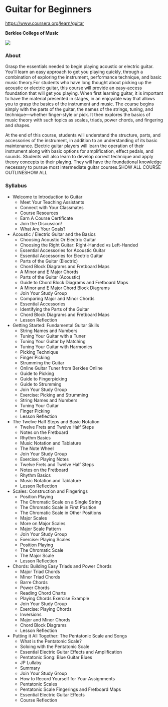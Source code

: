 # Guitar for Beginners

https://www.coursera.org/learn/guitar

**Berklee College of Music**

![](https://d3njjcbhbojbot.cloudfront.net/api/utilities/v1/imageproxy/https://s3.amazonaws.com/coursera-course-photos/cf/7fb650f76111e5ac3c516fd03a9de3/woman-playing-guitar_25103178309_o.jpg?auto=format%2Ccompress&dpr=1&w=330&h=330&fit=fill&q=25)

### About 
Grasp the essentials needed to begin playing acoustic or electric guitar. You'll learn an easy approach to get you playing quickly, through a combination of exploring the instrument, performance technique, and basic music theory.For students who have long thought about picking up the acoustic or electric guitar, this course will provide an easy-access foundation that will get you playing. When first learning guitar, it is important to have the material presented in stages, in an enjoyable way that allows you to grasp the basics of the instrument and music. The course begins simply with the parts of the guitar, the names of the strings, tuning, and technique—whether finger-style or pick. It then explores the basics of music theory with such topics as scales, triads, power chords, and fingering and shapes.

At the end of this course, students will understand the structure, parts, and accessories of the instrument, in addition to an understanding of its basic maintenance. Electric guitar players will learn the operation of their instrument along with basic options for amplification, effect pedals, and sounds. Students will also learn to develop correct technique and apply theory concepts to their playing. They will have the foundational knowledge necessary to pursue most intermediate guitar courses.SHOW ALL COURSE OUTLINESHOW ALL

### Syllabus

- Welcome to Introduction to Guitar
  - Meet Your Teaching Assistants
  - Connect with Your Classmates
  - Course Resources
  - Earn A Course Certificate
  - Join the Discussion!
  - What Are Your Goals?
- Acoustic / Electric Guitar and the Basics
  - Choosing Acoustic Or Electric Guitar
  - Choosing the Right Guitar: Right-Handed vs Left-Handed
  - Essential Accessories for Acoustic Guitar
  - Essential Accessories for Electric Guitar
  - Parts of the Guitar (Electric)
  - Chord Block Diagrams and Fretboard Maps
  - A Minor and E Major Chords
  - Parts of the Guitar (Acoustic)
  - Guide to Chord Block Diagrams and Fretboard Maps
  - A Minor and E Major Chord Block Diagrams
  - Join Your Study Group
  - Comparing Major and Minor Chords
  - Essential Accessories
  - Identifying the Parts of the Guitar
  - Chord Block Diagrams and Fretboard Maps
  - Lesson Reflection
- Getting Started: Fundamental Guitar Skills
  - String Names and Numbers
  - Tuning Your Guitar with a Tuner
  - Tuning Your Guitar by Matching
  - Tuning Your Guitar with Harmonics
  - Picking Technique
  - Finger Picking
  - Strumming the Guitar
  - Online Guitar Tuner from Berklee Online
  - Guide to Picking
  - Guide to Fingerpicking
  - Guide to Strumming
  - Join Your Study Group
  - Exercise: Picking and Strumming
  - String Names and Numbers
  - Tuning Your Guitar
  - Finger Picking
  - Lesson Reflection
- The Twelve Half Steps and Basic Notation
  - Twelve Frets and Twelve Half Steps
  - Notes on the Fretboard
  - Rhythm Basics
  - Music Notation and Tablature
  - The Note Wheel
  - Join Your Study Group
  - Exercise: Playing Notes
  - Twelve Frets and Twelve Half Steps
  - Notes on the Fretboard
  - Rhythm Basics
  - Music Notation and Tablature
  - Lesson Reflection
- Scales: Construction and Fingerings
  - Position Playing
  - The Chromatic Scale on a Single String
  - The Chromatic Scale in First Position
  - The Chromatic Scale in Other Positions
  - Major Scales
  - More on Major Scales
  - Major Scale Pattern
  - Join Your Study Group
  - Exercise: Playing Scales
  - Position Playing
  - The Chromatic Scale
  - The Major Scale
  - Lesson Reflection
- Chords: Building Easy Triads and Power Chords
  - Major Triad Chords
  - Minor Triad Chords
  - Barre Chords
  - Power Chords
  - Reading Chord Charts
  - Playing Chords Exercise Example
  - Join Your Study Group
  - Exercise: Playing Chords
  - Inversions
  - Major and Minor Chords
  - Chord Block Diagrams
  - Lesson Reflection
- Putting it All Together: The Pentatonic Scale and Songs
  - What is the Pentatonic Scale?
  - Soloing with the Pentatonic Scale
  - Essential Electric Guitar Effects and Amplification
  - Pentatonic Song: Blue Guitar Blues
  - JP Lullaby
  - Summary
  - Join Your Study Group
  - How to Record Yourself for Your Assignments
  - Pentatonic Scales
  - Pentatonic Scale Fingerings and Fretboard Maps
  - Essential Electric Guitar Effects
  - Course Reflection
